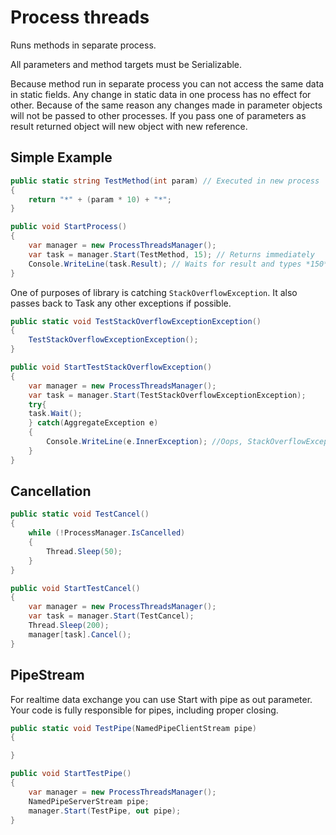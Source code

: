 Process threads
===============

Runs methods in separate process.

All parameters and method targets must be Serializable.

Because method run in separate process you can not access the same data in static fields. 
Any change in static data in one process has no effect for other. 
Because of the same reason any changes made in parameter objects will not be passed to other processes. 
If you pass one of parameters as result returned object will new object with new reference.

Simple Example
--------------

```C#
public static string TestMethod(int param) // Executed in new process
{
    return "*" + (param * 10) + "*";
}

public void StartProcess()
{
    var manager = new ProcessThreadsManager();
    var task = manager.Start(TestMethod, 15); // Returns immediately
    Console.WriteLine(task.Result); // Waits for result and types *150*
}

```

One of purposes of library is catching ```StackOverflowException```. It also passes back to Task any other exceptions if possible.

```C#
public static void TestStackOverflowExceptionException()
{
    TestStackOverflowExceptionException();
}

public void StartTestStackOverflowException()
{
	var manager = new ProcessThreadsManager();
    var task = manager.Start(TestStackOverflowExceptionException);
	try{
	task.Wait();
	} catch(AggregateException e)
	{
		Console.WriteLine(e.InnerException); //Oops, StackOverflowException
	}
}

```

Cancellation
------------

```C#
public static void TestCancel()
{
    while (!ProcessManager.IsCancelled)
    {
        Thread.Sleep(50);
    }
}

public void StartTestCancel()
{
	var manager = new ProcessThreadsManager();
    var task = manager.Start(TestCancel);
    Thread.Sleep(200);
    manager[task].Cancel();
}
```

PipeStream
----------
For realtime data exchange you can use Start with pipe as out parameter. Your code is fully responsible for pipes, including proper closing.

```C#
public static void TestPipe(NamedPipeClientStream pipe)
{

}

public void StartTestPipe()
{
	var manager = new ProcessThreadsManager();
	NamedPipeServerStream pipe;
	manager.Start(TestPipe, out pipe);
}
```
